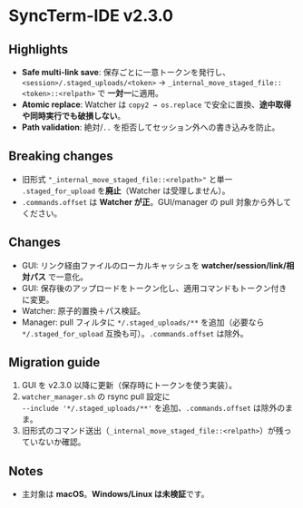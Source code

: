 # SyncTerm-IDE v2.3.0

## Highlights
- **Safe multi-link save**: 保存ごとに一意トークンを発行し、`<session>/.staged_uploads/<token>` → `_internal_move_staged_file::<token>::<relpath>` で **一対一**に適用。
- **Atomic replace**: Watcher は `copy2 → os.replace` で安全に置換、**途中取得や同時実行でも破損しない**。
- **Path validation**: 絶対/`..` を拒否してセッション外への書き込みを防止。

## Breaking changes
- 旧形式 `"_internal_move_staged_file::<relpath>"` と単一 `.staged_for_upload` を**廃止**（Watcher は受理しません）。
- `.commands.offset` は **Watcher が正**。GUI/manager の pull 対象から外してください。

## Changes
- GUI: リンク経由ファイルのローカルキャッシュを **watcher/session/link/相対パス** で一意化。
- GUI: 保存後のアップロードをトークン化し、適用コマンドもトークン付きに変更。
- Watcher: 原子的置換＋パス検証。  
- Manager: pull フィルタに `*/.staged_uploads/**` を追加（必要なら `*/.staged_for_upload` 互換も可）。`.commands.offset` は除外。

## Migration guide
1. GUI を v2.3.0 以降に更新（保存時にトークンを使う実装）。
2. `watcher_manager.sh` の rsync pull 設定に  
   `--include '*/.staged_uploads/**'` を追加、`.commands.offset` は除外のまま。
3. 旧形式のコマンド送出（`_internal_move_staged_file::<relpath>`）が残っていないか確認。

## Notes
- 主対象は **macOS**。**Windows/Linux は未検証**です。
